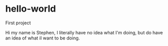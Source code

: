 # hello-world
First project

Hi my name is Stephen, I literally have no idea what I'm doing, but do have an idea of what iI want to be doing. 
